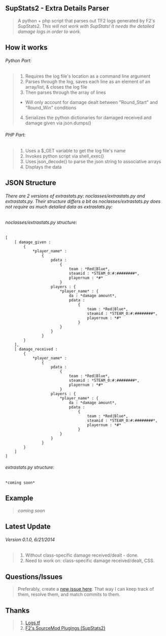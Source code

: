 ## SupStats2 - Extra Details Parser
> A python + php script that parses out TF2 logs generated by F2's SupStats2. *This will not work with SupStats! It needs the detailed damage logs in order to work.*


## How it works
###### Python Part:
> 1. Requires the log file's location as a command line argument
> 2. Parses through the log, saves each line as an element of an array/list, & closes the log file
> 3. Then parses through the array of lines
>	* Will only account for damage dealt between "Round_Start" and "Round_Win" conditions
> 4. Serializes the python dictionaries for damaged received and damage given via json.dumps()


###### PHP Part:
> 1. Uses a $_GET variable to get the log file's name
> 2. Invokes python script via shell_exec()
> 3. Uses json_decode() to parse the json string to associative arrays
> 4. Displays the data


## JSON Structure
###### There are 2 versions of extrastats.py: *noclasses/extrastats.py* and *extrastats.py*. Their structure differs a bit as *noclasses/extrastats.py* does not require as much detailed data as *extrastats.py*:

###### *noclasses/extrastats.py* structure:
	[ 
		[ damage_given : 
			{ 
				*player_name* : 
					{
						pdata : 
							{
								team : *Red|Blue*,
								steamid : *STEAM_0:#:########*,
								playernum : *#*
							}
						players : {
							*player_name* : {
								da : *damage amount*,
								pdata : 
									{
										team : *Red|Blue*,
										steamid : *STEAM_0:#:########*,
										playernum : *#*
									}
							}
						}
					}
			}
		],
		[ damage_received : 
			{ 
				*player_name* : 
					{
						pdata : 
							{
								team : *Red|Blue*,
								steamid : *STEAM_0:#:########*,
								playernum : *#*
							}
						players : {
							*player_name* : {
								da : *damage amount*,
								pdata : 
									{
										team : *Red|Blue*,
										steamid : *STEAM_0:#:########*,
										playernum : *#*
									}
							}
						}
					}
			}
		]
	]


###### *extrastats.py* structure:
	*coming soon*

## Example
> *coming soon*

## Latest Update
###### Version 0.1.0, 6/21/2014
> 1. Without class-specific damage received/dealt - done.
> 2. Need to work on: class-specific damage received/dealt, CSS.

## Questions/Issues
> Preferably, create a [new issue here](https://github.com/mnemyx/logstfextra/issues/new). That way I can keep track of them, resolve them, and match commits to them.

## Thanks
> 1. [Logs.tf](https://logs.tf)
> 2. [F2's SourceMod Plugings (SupStats2)](http://teamfortress.tv/thread/13598/?page=1#post-1)